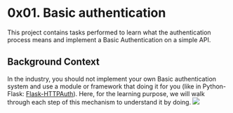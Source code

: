 # 0x01. Basic authentication
This project contains tasks performed to learn what the authentication process means and implement a Basic Authentication on a simple API.

## Background Context

In the industry, you should not implement your own Basic authentication system and use a module or framework that doing it for you (like in Python-Flask: [Flask-HTTPAuth](https://intranet.alxswe.com/rltoken/rpsPy0M3_FJuCLGNPUbmvg)). Here, for the learning purpose, we will walk through each step of this mechanism to understand it by doing.
![](https://www.n-able.com/wp-content/uploads/2023/02/Blog-1.jpg)
